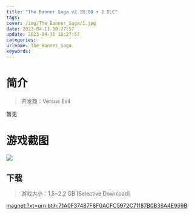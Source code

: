 ```yaml
---
title: "The Banner Saga v2.18.08 + 2 DLC"
tags: 
cover: /img/The_Banner_Saga/1.jpg
date: 2023-04-11 10:27:57
update: 2023-04-11 10:27:57
categories: 
urlname: The_Banner_Saga
keywords: 
---
```

# 简介

> 开发商：Versus Evil

暂无

# 游戏截图

![](/img/The_Banner_Saga/2.jpg)


## 下载

> 游戏大小：1.5~2.2 GB [Selective Download]

[magnet:?xt=urn:btih:71A0F37487F8F0ACFC5972C71187B0B36A4E969B](magnet:?xt=urn:btih:71A0F37487F8F0ACFC5972C71187B0B36A4E969B)